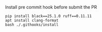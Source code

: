Install pre commit hook before submit the PR
```
pip install black==25.1.0 ruff==0.11.11
apt install clang-format
bash ./.githooks/install
```

